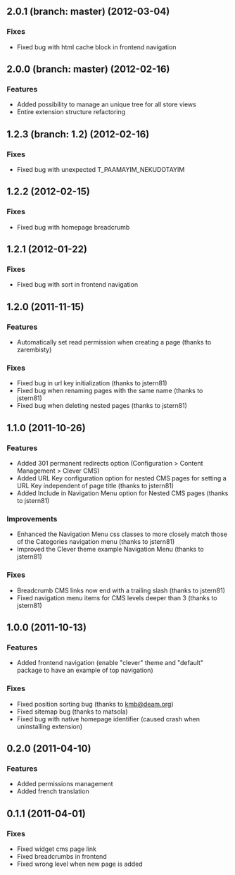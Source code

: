 ## 2.0.1 (branch: master) (2012-03-04)

### Fixes

* Fixed bug with html cache block in frontend navigation

## 2.0.0 (branch: master) (2012-02-16)

### Features

* Added possibility to manage an unique tree for all store views
* Entire extension structure refactoring

## 1.2.3 (branch: 1.2) (2012-02-16)

### Fixes

* Fixed bug with unexpected T_PAAMAYIM_NEKUDOTAYIM

## 1.2.2 (2012-02-15)

### Fixes

* Fixed bug with homepage breadcrumb

## 1.2.1 (2012-01-22)

### Fixes

* Fixed bug with sort in frontend navigation

## 1.2.0 (2011-11-15)

### Features

* Automatically set read permission when creating a page (thanks to zarembisty)

### Fixes

* Fixed bug in url key initialization (thanks to jstern81)
* Fixed bug when renaming pages with the same name (thanks to jstern81)
* Fixed bug when deleting nested pages (thanks to jstern81)

## 1.1.0 (2011-10-26)

### Features

* Added 301 permanent redirects option (Configuration > Content Management > Clever CMS)
* Added URL Key configuration option for nested CMS pages for setting a URL Key independent of page title (thanks to jstern81)
* Added Include in Navigation Menu option for Nested CMS pages (thanks to jstern81)

### Improvements

* Enhanced the Navigation Menu css classes to more closely match those of the Categories navigation menu (thanks to jstern81)
* Improved the Clever theme example Navigation Menu (thanks to jstern81)

### Fixes

* Breadcrumb CMS links now end with a trailing slash (thanks to jstern81)
* Fixed navigation menu items for CMS levels deeper than 3 (thanks to jstern81)

## 1.0.0 (2011-10-13)

### Features

* Added frontend navigation (enable "clever" theme and "default" package to have an example of top navigation)

### Fixes

* Fixed position sorting bug (thanks to kmb@deam.org)
* Fixed sitemap bug (thanks to matsola)
* Fixed bug with native homepage identifier (caused crash when uninstalling extension)

## 0.2.0 (2011-04-10)

### Features

* Added permissions management
* Added french translation

## 0.1.1 (2011-04-01)

### Fixes

* Fixed widget cms page link
* Fixed breadcrumbs in frontend
* Fixed wrong level when new page is added
